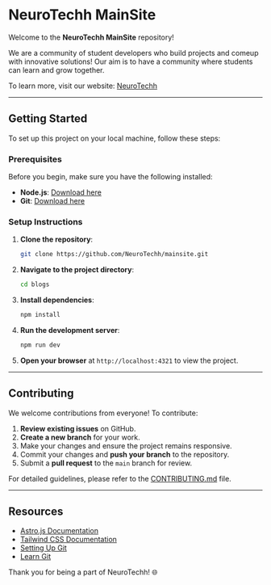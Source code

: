 # NeuroTechh MainSite

Welcome to the **NeuroTechh MainSite** repository!

We are a community of student developers who build projects and comeup with innovative solutions! Our aim is to have a community where students can learn and grow together.

To learn more, visit our website: [NeuroTechh](https://neurotechh.xyz/)

---

## Getting Started

To set up this project on your local machine, follow these steps:

### Prerequisites

Before you begin, make sure you have the following installed:

- **Node.js**: [Download here](https://nodejs.org/en)
- **Git**: [Download here](https://git-scm.com/downloads)

### Setup Instructions

1. **Clone the repository**:

   ```bash
   git clone https://github.com/NeuroTechh/mainsite.git
   ```

2. **Navigate to the project directory**:

   ```bash
   cd blogs
   ```

3. **Install dependencies**:

   ```bash
   npm install
   ```

4. **Run the development server**:

   ```bash
   npm run dev
   ```

5. **Open your browser** at `http://localhost:4321` to view the project.

---

## Contributing

We welcome contributions from everyone! To contribute:

1. **Review existing issues** on GitHub.
2. **Create a new branch** for your work.
3. Make your changes and ensure the project remains responsive.
4. Commit your changes and **push your branch** to the repository.
5. Submit a **pull request** to the `main` branch for review.

For detailed guidelines, please refer to the [CONTRIBUTING.md](CONTRIBUTING.md) file.

---

## Resources

- [Astro.js Documentation](https://astro.build/)
- [Tailwind CSS Documentation](https://tailwindcss.com/)
- [Setting Up Git](https://www.theodinproject.com/lessons/foundations-setting-up-git)
- [Learn Git](https://git-scm.com/book/en/v2)

Thank you for being a part of NeuroTechh! 🌐
